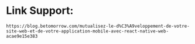 # Link Support:
    https://blog.betomorrow.com/mutualisez-le-d%C3%A9veloppement-de-votre-site-web-et-de-votre-application-mobile-avec-react-native-web-acae9e15e383